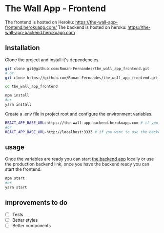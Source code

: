 # The Wall App - Frontend

The frontend is hosted on Heroku: https://the-wall-app-frontend.herokuapp.com/
The backend is hosted on heroku: https://the-wall-app-backend.herokuapp.com
## Installation

Clone the project and install it's dependencies.

```bash
git clone git@github.com:Ronan-Fernandes/the_wall_app_frontend.git  
# or
git clone https://github.com/Ronan-Fernandes/the_wall_app_frontend.git

cd the_wall_app_frontend

npm install
#or
yarn install
```

Create a .env file in project root and configure the environment variables.

```bash
REACT_APP_BASE_URL=https://the-wall-app-backend.herokuapp.com # if you want to use the production backend
#or
REACT_APP_BASE_URL=http://localhost:3333 # if you want to use the backend running locally
```

## usage

Once the variables are ready you can start [the backend app](https://github.com/Ronan-Fernandes/the_wall_app_backend) locally or use the production backend link,
once you have the backend ready you can start the frontend.

```bash
npm start
#or
yarn start
```

## improvements to do

- [ ] Tests
- [ ] Better styles
- [ ] Better components
